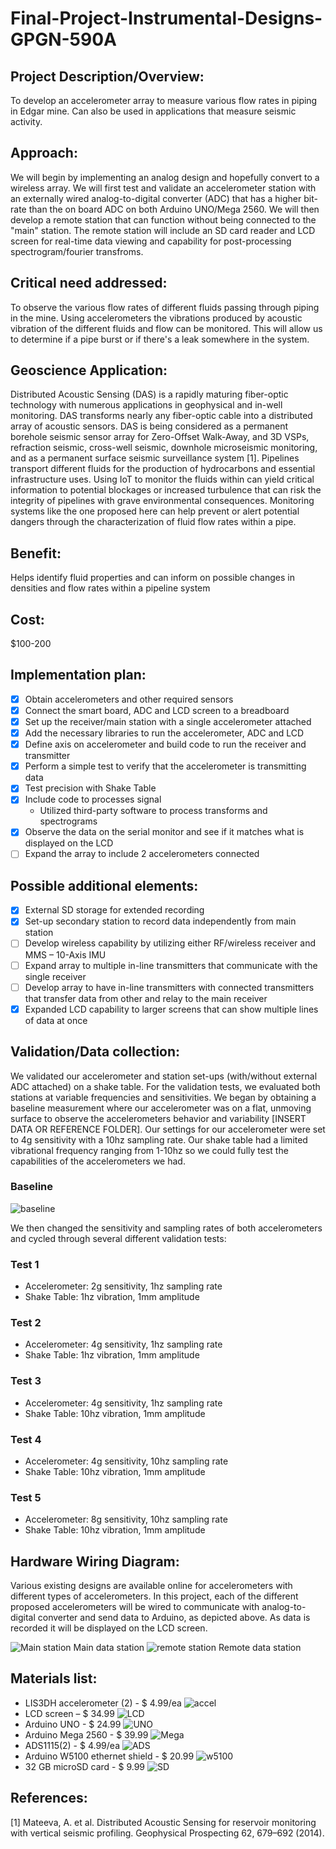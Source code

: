 # Final-Project-Instrumental-Designs-GPGN-590A

## Project Description/Overview: 
To develop an accelerometer array to measure various flow rates in piping in Edgar mine. Can also be used in applications that measure seismic activity.

## Approach: 
We will begin by implementing an analog design and hopefully convert to a wireless array. We will first test and validate an accelerometer station with an externally wired analog-to-digital converter (ADC) that has a higher bit-rate than the on board ADC on both Arduino UNO/Mega 2560. We will then develop a remote station that can function without being connected to the "main" station. The remote station will include an SD card reader and LCD screen for real-time data viewing and capability for post-processing spectrogram/fourier transfroms.

## Critical need addressed: 
To observe the various flow rates of different fluids passing through piping in the mine. Using accelerometers the vibrations produced by acoustic vibration of the different fluids and flow can be monitored. This will allow us to determine if a pipe burst or if there's a leak somewhere in the system. 

## Geoscience Application: 
Distributed Acoustic Sensing (DAS) is a rapidly maturing fiber-optic technology with numerous applications in geophysical and in-well monitoring. DAS transforms nearly any fiber-optic cable into a distributed array of acoustic sensors. DAS is being considered as a permanent borehole seismic sensor array for Zero-Offset Walk-Away, and 3D VSPs, refraction seismic, cross-well seismic, downhole microseismic monitoring, and as a permanent surface seismic surveillance system [1]. Pipelines transport different fluids for the production of hydrocarbons and essential infrastructure uses. Using IoT to monitor the fluids within can yield critical information to potential blockages or increased turbulence that can risk the integrity of pipelines with grave environmental consequences. Monitoring systems like the one proposed here can help prevent or alert potential dangers through the characterization of fluid flow rates within a pipe.

## Benefit: 
Helps identify fluid properties and can inform on possible changes in densities and flow rates within a pipeline system

## Cost: 
$100-200

## Implementation plan:
- [X] Obtain accelerometers and other required sensors
- [X] Connect the smart board, ADC and LCD screen to a breadboard
- [X] Set up the receiver/main station with a single accelerometer attached
- [X] Add the necessary libraries to run the accelerometer, ADC and LCD 
- [X] Define axis on accelerometer and build code to run the receiver and transmitter
- [X] Perform a simple test to verify that the accelerometer is transmitting data
- [X] Test precision with Shake Table 
- [X] Include code to  processes signal
    - Utilized third-party software to process transforms and spectrograms   
- [X] Observe the data on the serial monitor and see if it matches what is displayed on the LCD 
- [ ] Expand the array to include 2 accelerometers connected 

## Possible additional elements: 
- [X] External SD storage for extended recording
- [X] Set-up secondary station to record data independently from main station
- [ ] Develop wireless capability by utilizing either RF/wireless receiver and  MMS – 10-Axis IMU
- [ ] Expand array to multiple in-line transmitters that communicate with the single receiver
- [ ] Develop array to have in-line transmitters with connected transmitters that transfer data from other and relay to the main receiver
- [X] Expanded LCD capability to larger screens that can show multiple lines of data at once

## Validation/Data collection:
We validated our accelerometer and station set-ups (with/without external ADC attached) on a shake table. For the validation tests, we evaluated both stations at variable frequencies and sensitivities. We began by obtaining a baseline measurement where our accelerometer was on a flat, unmoving surface to observe the accelerometers behavior and variability [INSERT DATA OR REFERENCE FOLDER]. Our settings for our accelerometer were set to 4g sensitivity with a 10hz sampling rate. Our shake table had a limited vibrational frequency ranging from 1-10hz so we could fully test the capabilities of the accelerometers we had.

### Baseline
![baseline](/../main/graphs/baseline_1.png)

We then changed the sensitivity and sampling rates of both accelerometers and cycled through several different validation tests:

### Test 1
-  Accelerometer: 2g sensitivity, 1hz sampling rate
-  Shake Table: 1hz vibration, 1mm amplitude

### Test 2
- Accelerometer: 4g sensitivity, 1hz sampling rate
- Shake Table: 1hz vibration, 1mm amplitude

### Test 3
- Accelerometer: 4g sensitivity, 1hz sampling rate
- Shake Table: 10hz vibration, 1mm amplitude

### Test 4
- Accelerometer: 4g sensitivity, 10hz sampling rate
- Shake Table: 10hz vibration, 1mm amplitude

### Test 5
- Accelerometer: 8g sensitivity, 10hz sampling rate
- Shake Table: 10hz vibration, 1mm amplitude

## Hardware Wiring Diagram:
Various existing designs are available online for accelerometers with different types of accelerometers. In this project, each of the different proposed accelerometers will be wired to communicate with analog-to-digital converter and send data to Arduino, as depicted above. As data is recorded it will be displayed on the LCD screen.

![Main station](/../main/images/main.png)
Main data station
![remote station](/../main/images/remote.png)
Remote data station

## Materials list:
- LIS3DH accelerometer (2) - $ 4.99/ea
![accel](/../main/images/lis.jpeg) 
- LCD screen – $ 34.99​
![LCD](/../main/images/TFTLCD.jpg)
- Arduino UNO - $ 24.99
![UNO](/../main/images/UNO.jpeg)
- Arduino Mega 2560 - $ 39.99
![Mega](/../main/images/Mega.jpg)
- ADS1115(2) - $ 4.99/ea
![ADS](/../main/images/adc.jpg)
- Arduino W5100 ethernet shield - $ 20.99
![w5100](/../main/images/w5100.jpg)
- 32 GB microSD card - $ 9.99
![SD](/../main/images/SD.jpg)

## References:
[1] Mateeva, A. et al. Distributed Acoustic Sensing for reservoir monitoring with vertical seismic profiling. Geophysical Prospecting 62, 679–692 (2014). 
